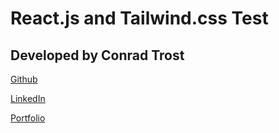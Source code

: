 # React.js and Tailwind.css Test

## Developed by Conrad Trost

[Github](https://github.com/retro1967)

[LinkedIn](https://linkedin.com/in/conradtrost)

[Portfolio](https://trost.dev)
